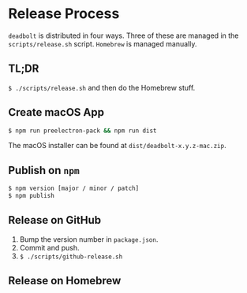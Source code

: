 # Release Process

`deadbolt` is distributed in four ways. Three of these are managed in the `scripts/release.sh` script. `Homebrew` is managed manually.

## TL;DR

`$ ./scripts/release.sh` and then do the Homebrew stuff.

## Create macOS App

```bash
$ npm run preelectron-pack && npm run dist
```

The macOS installer can be found at `dist/deadbolt-x.y.z-mac.zip`.

## Publish on `npm`

```bash
$ npm version [major / minor / patch]
$ npm publish
```

## Release on GitHub

1. Bump the version number in `package.json`.
2. Commit and push.
3. `$ ./scripts/github-release.sh`

## Release on Homebrew



